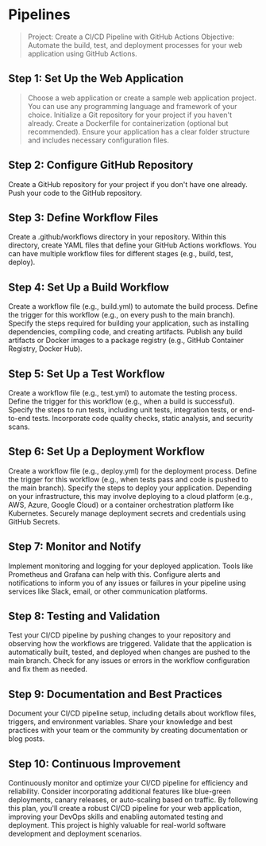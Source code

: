# Pipelines
> Project: Create a CI/CD Pipeline with GitHub Actions  Objective: Automate the build, test, and deployment processes for your web application using GitHub Actions.

## Step 1: Set Up the Web Application

> Choose a web application or create a sample web application project. You can use any programming language and framework of your choice.
> Initialize a Git repository for your project if you haven't already.
> Create a Dockerfile for containerization (optional but recommended).
> Ensure your application has a clear folder structure and includes necessary configuration files.

## Step 2: Configure GitHub Repository

Create a GitHub repository for your project if you don't have one already.
Push your code to the GitHub repository.

## Step 3: Define Workflow Files

Create a .github/workflows directory in your repository.
Within this directory, create YAML files that define your GitHub Actions workflows. You can have multiple workflow files for different stages (e.g., build, test, deploy).

## Step 4: Set Up a Build Workflow

Create a workflow file (e.g., build.yml) to automate the build process.
Define the trigger for this workflow (e.g., on every push to the main branch).
Specify the steps required for building your application, such as installing dependencies, compiling code, and creating artifacts.
Publish any build artifacts or Docker images to a package registry (e.g., GitHub Container Registry, Docker Hub).

## Step 5: Set Up a Test Workflow

Create a workflow file (e.g., test.yml) to automate the testing process.
Define the trigger for this workflow (e.g., when a build is successful).
Specify the steps to run tests, including unit tests, integration tests, or end-to-end tests.
Incorporate code quality checks, static analysis, and security scans.

## Step 6: Set Up a Deployment Workflow

Create a workflow file (e.g., deploy.yml) for the deployment process.
Define the trigger for this workflow (e.g., when tests pass and code is pushed to the main branch).
Specify the steps to deploy your application. Depending on your infrastructure, this may involve deploying to a cloud platform (e.g., AWS, Azure, Google Cloud) or a container orchestration platform like Kubernetes.
Securely manage deployment secrets and credentials using GitHub Secrets.

## Step 7: Monitor and Notify

Implement monitoring and logging for your deployed application. Tools like Prometheus and Grafana can help with this.
Configure alerts and notifications to inform you of any issues or failures in your pipeline using services like Slack, email, or other communication platforms.

## Step 8: Testing and Validation

Test your CI/CD pipeline by pushing changes to your repository and observing how the workflows are triggered.
Validate that the application is automatically built, tested, and deployed when changes are pushed to the main branch.
Check for any issues or errors in the workflow configuration and fix them as needed.

## Step 9: Documentation and Best Practices

Document your CI/CD pipeline setup, including details about workflow files, triggers, and environment variables.
Share your knowledge and best practices with your team or the community by creating documentation or blog posts.

## Step 10: Continuous Improvement

Continuously monitor and optimize your CI/CD pipeline for efficiency and reliability.
Consider incorporating additional features like blue-green deployments, canary releases, or auto-scaling based on traffic.
By following this plan, you'll create a robust CI/CD pipeline for your web application, improving your DevOps skills and enabling automated testing and deployment. This project is highly valuable for real-world software development and deployment scenarios.
